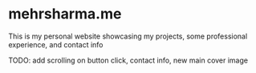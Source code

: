 # mehrsharma.me

This is my personal website showcasing my projects, some professional experience, and contact info

TODO: add scrolling on button click, contact info, new main cover image